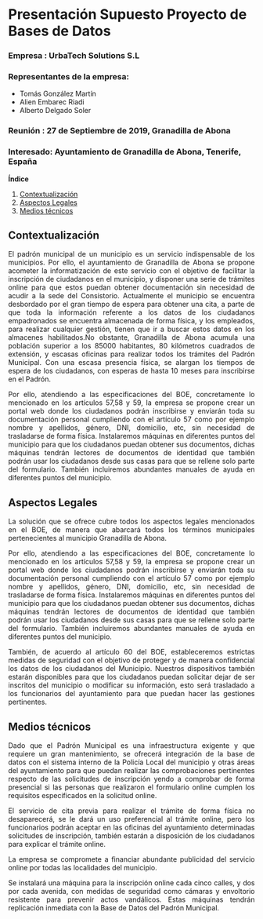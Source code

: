 #  Presentación Supuesto Proyecto de Bases de Datos 

### Empresa :  UrbaTech Solutions S.L
### Representantes de la empresa:
   * Tomás González Martín
   * Alien Embarec Riadi
   * Alberto Delgado Soler

### Reunión : 27 de Septiembre de 2019, Granadilla de Abona
### Interesado: Ayuntamiento de Granadilla de Abona, Tenerife, España

**Índice**   
1. [Contextualización](#id1)
2. [Aspectos Legales](#id2)
3. [Medios técnicos](#id3)
<div id='id1' />

## Contextualización <a name="id1"></a>
	
<p align="justify"> 
El padrón municipal de un municipio es un servicio indispensable de los municipios. Por ello, el ayuntamiento de Granadilla de Abona se propone acometer la informatización de este servicio con el objetivo de facilitar la inscripción de ciudadanos en el municipio, y disponer una serie de trámites online para que estos puedan obtener documentación sin necesidad de acudir a la sede del Consistorio. 
Actualmente el municipio se encuentra desbordado por el gran tiempo de espera para obtener una cita, a parte de que toda la información referente a los datos de los ciudadanos empadronados se encuentra almacenada de forma física, y los empleados, para realizar cualquier gestión, tienen que ir a buscar estos datos en los almacenes habilitados.No obstante, Granadilla de Abona acumula una población superior a los 85000 habitantes, 80 kilómetros cuadrados de extensión, y escasas oficinas para realizar todos los trámites del Padrón Municipal. Con una escasa presencia física, se alargan los tiempos de espera de los ciudadanos, con esperas de hasta 10 meses para inscribirse en el Padrón. 
</p>

<p align='justify'>	
Por ello, atendiendo a las especificaciones del BOE, concretamente lo mencionado en los artículos 57,58 y 59,  la empresa se propone crear un portal web donde los ciudadanos podrán inscribirse y enviarán toda su documentación personal cumpliendo con el artículo 57 como por ejemplo nombre y apellidos, género, DNI, domicilio, etc, sin necesidad de trasladarse de forma física. Instalaremos máquinas en diferentes puntos del municipio para que los ciudadanos puedan obtener sus documentos, dichas máquinas tendrán lectores de documentos de identidad que también podrán usar los ciudadanos desde sus casas para que se rellene solo parte del formulario. También incluiremos abundantes manuales de ayuda en diferentes puntos del municipio.
</p>

</div>

<div id='id2' />

## Aspectos Legales <a name="id2"></a>
<p align='justify'>
La solución que se ofrece cubre todos los aspectos legales mencionados en el BOE, de manera que abarcará todos los términos municipales pertenecientes al municipio Granadilla de Abona.
</p>
<p align='justify'>
Por ello, atendiendo a las especificaciones del BOE, concretamente lo mencionado en los artículos 57,58 y 59,  la empresa se propone crear un portal web donde los ciudadanos podrán inscribirse y enviarán toda su documentación personal cumpliendo con el artículo 57 como por ejemplo nombre y apellidos, género, DNI, domicilio, etc, sin necesidad de trasladarse de forma física. Instalaremos máquinas en diferentes puntos del municipio para que los ciudadanos puedan obtener sus documentos, dichas máquinas tendrán lectores de documentos de identidad que también podrán usar los ciudadanos desde sus casas para que se rellene solo parte del formulario. También incluiremos abundantes manuales de ayuda en diferentes puntos del municipio.
</p>
<p align='justify'>
También, de acuerdo al artículo 60 del BOE, estableceremos estrictas medidas de seguridad con el objetivo de proteger y de manera confidencial los datos de los ciudadanos del Municipio. Nuestros dispositivos también estarán disponibles para que los ciudadanos puedan solicitar dejar de ser inscritos del municipio o modificar su información, esto será trasladado a los funcionarios del ayuntamiento para que puedan hacer las gestiones pertinentes.
</p>
</div>

<div id='id3' />

## Medios técnicos <a name="id3"></a>
<p align='justify'>
Dado que el Padrón Municipal es una infraestructura exigente y que requiere un gran mantenimiento, se ofrecerá integración de la base de datos con el sistema interno de la Policía Local del municipio y otras áreas del ayuntamiento para que puedan realizar las comprobaciones pertinentes respecto de las solicitudes de inscripción yendo a comprobar de forma presencial si las personas que realizaron el formulario online cumplen los requisitos especificados en la solicitud online.
</p>
<p align='justify'>
El servicio de cita previa para realizar el trámite de forma física  no desaparecerá, se le dará un uso preferencial al trámite online, pero los funcionarios podrán aceptar en las oficinas del ayuntamiento determinadas solicitudes de inscripción, también estarán a disposición de los ciudadanos para explicar el trámite online.
</p>
<p align='justify'>
La empresa se compromete a financiar abundante publicidad del servicio online por todas las localidades del municipio.
</p>
<p align='justify'>
Se instalará una máquina para la inscripción online cada cinco calles, y dos por cada avenida, con medidas de seguridad como cámaras y envoltorio resistente para prevenir actos vandálicos. Estas máquinas tendrán replicación inmediata con la Base de Datos del Padrón Municipal.
</p>
</div>
